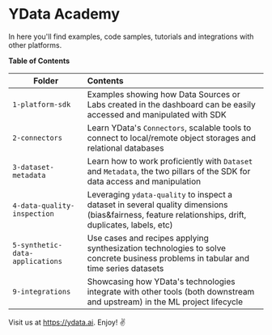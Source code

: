 # YData Academy

In here you'll find examples, code samples, tutorials and integrations with other platforms.

**Table of Contents**

| Folder        | Contents           |
| ------------- |:-------------| 
| `1-platform-sdk`     | Examples showing how Data Sources or Labs created in the dashboard can be easily accessed and manipulated with SDK |
| `2-connectors`     | Learn YData's `Connectors`, scalable tools to connect to local/remote object storages and relational databases  |
| `3-dataset-metadata`      | Learn how to work proficiently with `Dataset` and `Metadata`, the two pillars of the SDK for data access and manipulation |  
| `4-data-quality-inspection` | Leveraging `ydata-quality` to inspect a dataset in several quality dimensions (bias&fairness, feature relationships, drift, duplicates, labels, etc) |    
| `5-synthetic-data-applications` | Use cases and recipes applying synthesization technologies to solve concrete business problems in tabular and time series datasets |   
| `9-integrations` | Showcasing how YData's technologies integrate with other tools (both downstream and upstream) in the ML project lifecycle  |   

Visit us at https://ydata.ai. Enjoy! ✌️
